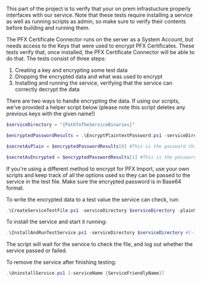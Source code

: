 This part of the project is to verify that your on prem infrastucture properly interfaces with our service.  Note that these tests require installing a service as well as running scripts as admin, so make sure to verify their contents before building and running them.

The PFX Certificate Connector runs on the server as a System Account, but needs access to the Keys that were used to encrypt PFX Certificates.  These tests verify that, once installed, the PFX Certificate Connector will be able to do that.  The tests consist of three steps:

1. Creating a key and encrypting some test data
2. Dropping the encrypted data and what was used to encrypt
3. Installing and running the service, verifying that the service can correctly decrypt the data


There are two ways to handle encrypting the data.  If using our scripts, we've provided a helper script below (please note this script deletes any previous keys with the given name!)
```powershell
$serviceDirectory = "{PathToTheServiceBinaries}"

$encryptedPasswordResults = .\EncryptPlaintextPassword.ps1 -serviceDirectory $serviceDirectory #[-keyLength {LengthOfKey}] [-keyName {NameOfKey}] [-hashAlgorithm {TypeOfHashingAlgorithm}] [-paddingFlags {PaddingFlags}] [-provider {KeyStorageProvider}] [-plainSecret {SecretPlaintextString}]

$secretAsPlain = $encryptedPasswordResults[0] #This is the password that was encrypted as a plaintext string, for verification purposes

$secretAsEncrypted = $encryptedPasswordResults[1] #This is the password after encryption as a Base64 encoded string
```

If you're using a different method to encrypt for PFX Import, use your own scripts and keep track of all the options used so they can be passed to the service in the test file.  Make sure the encrypted password is in Base64 format.

To write the encrypted data to a test value the service can check, run:
```powershell
.\CreateServiceTestFile.ps1 -serviceDirectory $serviceDirectory -plainSecret $secretAsPlain -encryptedSecretBase64 $secretAsEncrypted #[-keyLength {LengthOfKey}] [-keyName {NameOfKey}] [-hashAlgorithm {TypeOfHashingAlgorithm}] [-paddingFlags {PaddingFlags}] [-provider {KeyStorageProvider}]
```

To install the service and start it running:
```powershell
.\InstallAndRunTestService.ps1 -serviceDirectory $serviceDirectory #[-testResultsFileName {FileNameOfTheTestResults}] [-serviceName {ServiceFriendlyName}] [-serviceDescription {FriendlyDescriptionForTheService}]
```

The script will wait for the service to check the file, and log out whether the service passed or failed.

To remove the service after finishing testing:
```powershell
.\UninstallService.ps1 [-serviceName {ServiceFriendlyName}]
```
